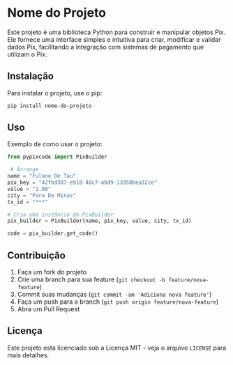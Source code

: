 
# Nome do Projeto

Este projeto é uma biblioteca Python para construir e manipular objetos Pix. Ele fornece uma interface simples e intuitiva para criar, modificar e validar dados Pix, facilitando a integração com sistemas de pagamento que utilizam o Pix.

## Instalação

Para instalar o projeto, use o pip:

```bash
pip install nome-do-projeto
```

## Uso
Exemplo de como usar o projeto:

```python
from pypixcode import PixBuilder

 # Arrange
name = "Fulano De Tau"
pix_key = "42fbd387-e918-48c7-abd9-13958bea32ce"
value = "1.00"
city = "Para De Minas"
tx_id = "***"

# Cria uma instância do PixBuilder
pix_builder = PixBuilder(name, pix_key, value, city, tx_id)

code = pix_builder.get_code()
```

## Contribuição

1. Faça um fork do projeto
2. Crie uma branch para sua feature (`git checkout -b feature/nova-feature`)
3. Commit suas mudanças (`git commit -am 'Adiciona nova feature'`)
4. Faça um push para a branch (`git push origin feature/nova-feature`)
5. Abra um Pull Request

## Licença

Este projeto está licenciado sob a Licença MIT - veja o arquivo `LICENSE` para mais detalhes.

